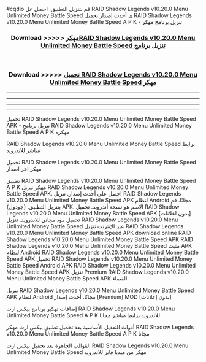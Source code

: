 #cqdio قم بتنزيل التطبيق. احصل عل RAID Shadow Legends v10.20.0 Menu Unlimited Money Battle Speed  ى أحدث إصدار.تحميل RAID Shadow Legends v10.20.0 Menu Unlimited Money Battle Speed  A P K - تنزيل برنامج مهكر



<div align="center">
<h3>Download >>>>> <a href="https://ar-sites.web.app/?ar= RAID Shadow Legends v10.20.0 Menu Unlimited Money Battle Speed ">مهكرRAID Shadow Legends v10.20.0 Menu Unlimited Money Battle Speed  تنزيل برنامج</a></h3><br>

<h3>Download >>>>> <a href="https://ar-sites.web.app/?ar= RAID Shadow Legends v10.20.0 Menu Unlimited Money Battle Speed ">تحميل RAID Shadow Legends v10.20.0 Menu Unlimited Money Battle Speed  مهكر</a></h3>
</div>


----------------------------------------------------------

----------------------------------------------------------

----------------------------------------------------------

----------------------------------------------------------


تحميل RAID Shadow Legends v10.20.0 Menu Unlimited Money Battle Speed  APK - تنزيل برنامج RAID Shadow Legends v10.20.0 Menu Unlimited Money Battle Speed  A P K مهكرة

RAID Shadow Legends v10.20.0 Menu Unlimited Money Battle Speed  برابط مباشر للاندرويد

تحميل RAID Shadow Legends v10.20.0 Menu Unlimited Money Battle Speed  مهكر اخر اصدار

تطبيق RAID Shadow Legends v10.20.0 Menu Unlimited Money Battle Speed  A P K مهكر
تنزيل RAID Shadow Legends v10.20.0 Menu Unlimited Money Battle Speed  APK. احصل على أحدث إصدار.
تنزيل RAID Shadow Legends v10.20.0 Menu Unlimited Money Battle Speed  APK لنظام Android مجانًا.
قم بتنزيل التطبيق. {جودول} APK. الاسم هو نسخة أندرويد.
تحميل RAID Shadow Legends v10.20.0 Menu Unlimited Money Battle Speed  APK [بدون اعلانات]
تحميل مود مجاني للاندرويد.
تنزيل RAID Shadow Legends v10.20.0 Menu Unlimited Money Battle Speed  عبر الإنترنت
تنزيل RAID Shadow Legends v10.20.0 Menu Unlimited Money Battle Speed  APK
download.online RAID Shadow Legends v10.20.0 Menu Unlimited Money Battle Speed  APK
RAID Shadow Legends v10.20.0 Menu Unlimited Money Battle Speed  مثبت APK لنظام Android
RAID Shadow Legends v10.20.0 Menu Unlimited Money Battle Speed  APK
تحميل RAID Shadow Legends v10.20.0 Menu Unlimited Money Battle Speed  Android APK
RAID Shadow Legends v10.20.0 Menu Unlimited Money Battle Speed  APK تنزيل Premium
RAID Shadow Legends v10.20.0 Menu Unlimited Money Battle Speed  APK الفضاء

تنزيل RAID Shadow Legends v10.20.0 Menu Unlimited Money Battle Speed  APK لنظام Android مجانًا. أحدث إصدار [Premium] MOD [بدون إعلانات]

إضافات تهكير برنامج بيكس ارت RAID Shadow Legends v10.20.0 Menu Unlimited Money Battle Speed  A P K للاندرويد برابط مباشر مجانا

أدوات التعديل الأساسية بعد تحميل تطبيق بيكس ارت مهكر RAID Shadow Legends v10.20.0 Menu Unlimited Money Battle Speed  A P K مجانا

القوالب الجاهزة بعد تحميل بيكس ارت RAID Shadow Legends v10.20.0 Menu Unlimited Money Battle Speed  مهكر من ميديا فاير للاندرويد



